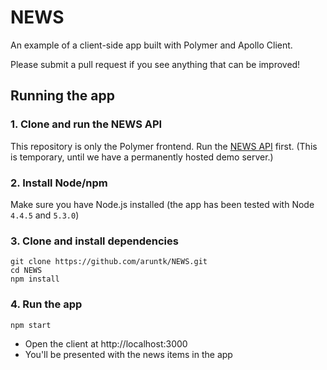 # NEWS

An example of a client-side app built with Polymer and Apollo Client.

Please submit a pull request if you see anything that can be improved!

## Running the app

### 1. Clone and run the NEWS API

This repository is only the Polymer frontend. Run the [NEWS API](https://github.com/aruntk/news-api) first. (This is temporary, until we have a permanently hosted demo server.)

### 2. Install Node/npm

Make sure you have Node.js installed (the app has been tested with Node `4.4.5` and `5.3.0`)

### 3. Clone and install dependencies

```
git clone https://github.com/aruntk/NEWS.git
cd NEWS
npm install
```

### 4. Run the app

```
npm start
```

- Open the client at http://localhost:3000
- You'll be presented with the news items in the app

